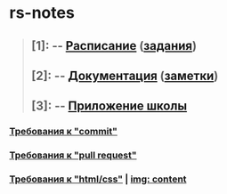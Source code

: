 # rs-notes

>## [1]: -- [Расписание](https://docs.google.com/spreadsheets/d/1oM2O8DtjC0HodB3j7hcIResaWBw8P18tXkOl1ymelvE/htmlview?pru=AAABeA1TFVs*_4MFet--4cNIT4VDWYqLQQ#gid=1641310155) ([задания](https://rolling-scopes-school.github.io/stage0/#/))
>## [2]: -- [Документация](https://docs.rs.school/#/) ([заметки](./rs-school.txt))
>## [3]: -- [Приложение школы](https://app.rs.school/) 

### [Требования к "commit"](https://docs.rs.school/#/git-convention)
### [Требования к "pull request"](https://docs.rs.school/#/stage2?id=%D0%A2%D1%80%D0%B5%D0%B1%D0%BE%D0%B2%D0%B0%D0%BD%D0%B8%D1%8F-%D0%BA-pull-request-pr)
### [Требования к "html/css"](https://codeguide.co/#html-reducing-markup) | [img: content](https://user-images.githubusercontent.com/70851474/109475469-ce488e80-7a86-11eb-988d-0fd16539737e.png)
